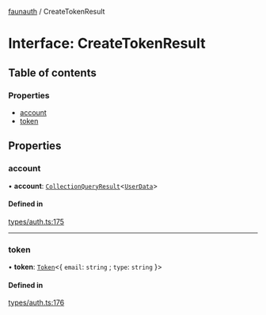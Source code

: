 [faunauth](../index.md) / CreateTokenResult

# Interface: CreateTokenResult

## Table of contents

### Properties

- [account](CreateTokenResult.md#account)
- [token](CreateTokenResult.md#token)

## Properties

### account

• **account**: [`CollectionQueryResult`](CollectionQueryResult.md)<[`UserData`](UserData.md)\>

#### Defined in

[types/auth.ts:175](https://github.com/alexnitta/faunauth/blob/8d66af9/src/types/auth.ts#L175)

___

### token

• **token**: [`Token`](Token.md)<{ `email`: `string` ; `type`: `string`  }\>

#### Defined in

[types/auth.ts:176](https://github.com/alexnitta/faunauth/blob/8d66af9/src/types/auth.ts#L176)
